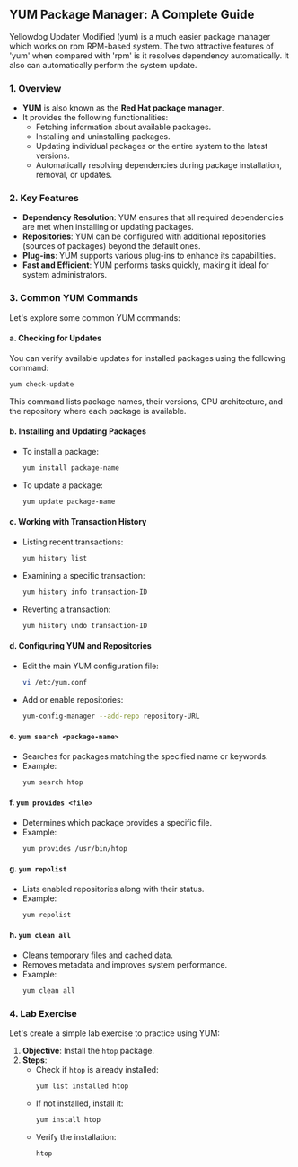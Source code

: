 ## YUM Package Manager: A Complete Guide

Yellowdog Updater Modified (yum)  is a much easier package manager which works on rpm RPM-based system. The two attractive features of 'yum' when compared with 'rpm' is it resolves dependency automatically. It also can automatically perform the system update.

### 1. Overview
- **YUM** is also known as the **Red Hat package manager**.
- It provides the following functionalities:
    - Fetching information about available packages.
    - Installing and uninstalling packages.
    - Updating individual packages or the entire system to the latest versions.
    - Automatically resolving dependencies during package installation, removal, or updates.

### 2. Key Features
- **Dependency Resolution**: YUM ensures that all required dependencies are met when installing or updating packages.
- **Repositories**: YUM can be configured with additional repositories (sources of packages) beyond the default ones.
- **Plug-ins**: YUM supports various plug-ins to enhance its capabilities.
- **Fast and Efficient**: YUM performs tasks quickly, making it ideal for system administrators.

### 3. Common YUM Commands
Let's explore some common YUM commands:

#### a. Checking for Updates
You can verify available updates for installed packages using the following command:
```bash
yum check-update
```
This command lists package names, their versions, CPU architecture, and the repository where each package is available.

#### b. Installing and Updating Packages
- To install a package:
  ```bash
  yum install package-name
  ```
- To update a package:
  ```bash
  yum update package-name
  ```

#### c. Working with Transaction History
- Listing recent transactions:
  ```bash
  yum history list
  ```
- Examining a specific transaction:
  ```bash
  yum history info transaction-ID
  ```
- Reverting a transaction:
  ```bash
  yum history undo transaction-ID
  ```

#### d. Configuring YUM and Repositories
- Edit the main YUM configuration file:
  ```bash
  vi /etc/yum.conf
  ```
- Add or enable repositories:
  ```bash
  yum-config-manager --add-repo repository-URL
  ```
#### e. `yum search <package-name>`
- Searches for packages matching the specified name or keywords.
- Example:
  ```bash
  yum search htop
  ```

#### f. `yum provides <file>`
- Determines which package provides a specific file.
- Example:
  ```bash
  yum provides /usr/bin/htop
  ```

#### g. `yum repolist`
- Lists enabled repositories along with their status.
- Example:
  ```bash
  yum repolist
  ```

#### h. `yum clean all`
- Cleans temporary files and cached data.
- Removes metadata and improves system performance.
- Example:
  ```bash
  yum clean all
  ```


### 4. Lab Exercise
Let's create a simple lab exercise to practice using YUM:

1. **Objective**: Install the `htop` package.
2. **Steps**:
    - Check if `htop` is already installed:
      ```bash
      yum list installed htop
      ```
    - If not installed, install it:
      ```bash
      yum install htop
      ```
    - Verify the installation:
      ```bash
      htop
      ```
